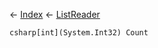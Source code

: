 ← [Index](Api-Index) ← [ListReader<T>](VRage.Collections.ListReader`1)

```csharp[int](System.Int32) Count```